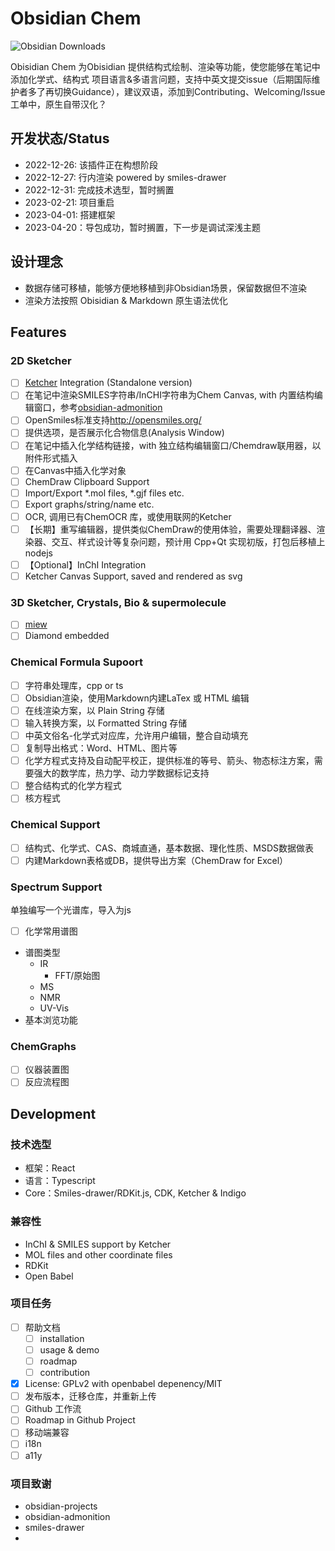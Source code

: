 # Obsidian Chem

![Obsidian Downloads](https://img.shields.io/badge/dynamic/json?logo=obsidian&color=%23483699&label=downloads&query=%24%5B%22obsidian-chem%22%5D.downloads&url=https%3A%2F%2Fraw.githubusercontent.com%2Fobsidianmd%2Fobsidian-releases%2Fmaster%2Fcommunity-plugin-stats.json)

Obisidian Chem 为Obisidian 提供结构式绘制、渲染等功能，使您能够在笔记中添加化学式、结构式
项目语言&多语言问题，支持中英文提交issue（后期国际维护者多了再切换Guidance），建议双语，添加到Contributing、Welcoming/Issue工单中，原生自带汉化？

## 开发状态/Status

- 2022-12-26: 该插件正在构想阶段
- 2022-12-27: 行内渲染 powered by smiles-drawer
- 2022-12-31: 完成技术选型，暂时搁置
- 2023-02-21: 项目重启
- 2023-04-01: 搭建框架
- 2023-04-20：导包成功，暂时搁置，下一步是调试深浅主题

## 设计理念

- 数据存储可移植，能够方便地移植到非Obsidian场景，保留数据但不渲染
- 渲染方法按照 Obisidian & Markdown 原生语法优化

## Features

### 2D Sketcher

- [ ] [Ketcher](https://lifescience.opensource.epam.com/ketcher) Integration (Standalone version)
- [ ] 在笔记中渲染SMILES字符串/InCHI字符串为Chem Canvas, with 内置结构编辑窗口，参考[obsidian-admonition](https://github.com/valentine195/obsidian-admonition)
- [ ] OpenSmiles标准支持<http://opensmiles.org/>
- [ ] 提供选项，是否展示化合物信息(Analysis Window)
- [ ] 在笔记中插入化学结构链接，with 独立结构编辑窗口/Chemdraw联用器，以附件形式插入
- [ ] 在Canvas中插入化学对象
- [ ] ChemDraw Clipboard Support
- [ ] Import/Export \*.mol files, \*.gjf files etc.
- [ ] Export graphs/string/name etc.
- [ ] OCR, 调用已有ChemOCR 库，或使用联网的Ketcher
- [ ] 【长期】重写编辑器，提供类似ChemDraw的使用体验，需要处理翻译器、渲染器、交互、样式设计等复杂问题，预计用 Cpp+Qt 实现初版，打包后移植上nodejs
- [ ] 【Optional】InChI Integration
- [ ] Ketcher Canvas Support, saved and rendered as svg

### 3D Sketcher, Crystals, Bio & supermolecule

- [ ] [miew](https://github.com/epam/miew)
- [ ] Diamond embedded

### Chemical Formula Supoort

- [ ] 字符串处理库，cpp or ts
- [ ] Obsidian渲染，使用Markdown内建LaTex 或 HTML 编辑
- [ ] 在线渲染方案，以 Plain String 存储
- [ ] 输入转换方案，以 Formatted String 存储
- [ ] 中英文俗名-化学式对应库，允许用户编辑，整合自动填充
- [ ] 复制导出格式：Word、HTML、图片等
- [ ] 化学方程式支持及自动配平校正，提供标准的等号、箭头、物态标注方案，需要强大的数学库，热力学、动力学数据标记支持
- [ ] 整合结构式的化学方程式
- [ ] 核方程式

### Chemical Support

- [ ] 结构式、化学式、CAS、商城直通，基本数据、理化性质、MSDS数据做表
- [ ] 内建Markdown表格或DB，提供导出方案（ChemDraw for Excel）

### Spectrum Support

单独编写一个光谱库，导入为js

- [ ] 化学常用谱图
- 谱图类型
  - IR
    - FFT/原始图
  - MS
  - NMR
  - UV-Vis
- 基本浏览功能

### ChemGraphs

- [ ] 仪器装置图
- [ ] 反应流程图

## Development

### 技术选型

- 框架：React
- 语言：Typescript
- Core：Smiles-drawer/RDKit.js, CDK, Ketcher & Indigo

### 兼容性

- InChI & SMILES support by Ketcher
- MOL files and other coordinate files
- RDKit
- Open Babel

### 项目任务

- [ ] 帮助文档
  - [ ] installation
  - [ ] usage & demo
  - [ ] roadmap
  - [ ] contribution
- [x] License: GPLv2 with openbabel depenency/MIT
- [ ] 发布版本，迁移仓库，并重新上传
- [ ] Github 工作流
- [ ] Roadmap in Github Project
- [ ] 移动端兼容
- [ ] i18n
- [ ] a11y

### 项目致谢

- obsidian-projects
- obsidian-admonition
- smiles-drawer
-
